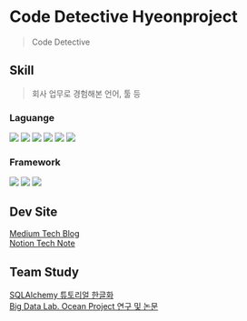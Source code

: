 # Code Detective Hyeonproject

> Code Detective 




## Skill

> 회사 업무로 경험해본 언어, 툴 등

<div>
  <h3>Laguange</h3>
  <img src="https://img.shields.io/badge/Python-3776AB?style=flat-square&logo=python&logoColor=white"/>
  <img src="https://img.shields.io/badge/HTML5-E34F26?style=flat-square&logo=html5&logoColor=white"/>
  <img src="https://img.shields.io/badge/CSS3-1572B6?style=flat-square&logo=css3&logoColor=white"/>
  <img src="https://img.shields.io/badge/JavaScript-1572B6?style=flat-square&logo=javascript&logoColor=white"/>
  <img src="https://img.shields.io/badge/Java-FFFFFF?style=flat-square&logo=openjdk&logoColor=black"/>
  <img src="https://img.shields.io/badge/Kotlin-7F52FF?style=flat-square&logo=kotlin&logoColor=white"/>
</div>
<div>
  <h3>Framework</h3>
  <img src="https://img.shields.io/badge/FastAPI-009688?style=flat-square&logo=fastapi&logoColor=white"/>
  <img src="https://img.shields.io/badge/Flask-000000?style=flat-square&logo=flask&logoColor=white"/>
  <img src="https://img.shields.io/badge/Django-092E20?style=flat-square&logo=django&logoColor=white"/>
  
</div>


## Dev Site
[Medium Tech Blog](https://medium.com/@hyeonproject)<br>
[Notion Tech Note](https://hyeonproject.notion.site/Restart-Programmer-cd3bfb8570d643de982f8eca557519af)

## Team Study
[SQLAlchemy 튜토리얼 한글화](https://soogoonsoogoonpythonists.github.io/sqlalchemy-for-pythonist/)<br>
[Big Data Lab. Ocean Project 연구 및 논문](https://gitlab.com/bd-crew/ocean)
